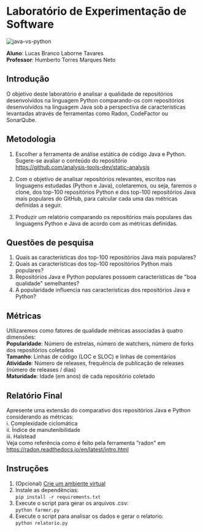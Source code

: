 # Laboratório de Experimentação de Software

![java-vs-python](https://user-images.githubusercontent.com/34322384/94696600-9984af80-030d-11eb-8976-a2eaae081d3c.png)

**Aluno**: Lucas Branco Laborne Tavares  
**Professor**: Humberto Torres Marques Neto

## Introdução

O objetivo deste laboratório é analisar a qualidade de repositórios desenvolvidos na linguagem Python comparando-os com repositórios desenvolvidos na linguagem Java sob a perspectiva de características levantadas através de ferramentas como Radon, CodeFactor ou SonarQube.

## Metodologia

1. Escolher a ferramenta de análise estática de código Java e Python.  
Sugere-se avaliar o conteúdo do repositório  
https://github.com/analysis-tools-dev/static-analysis  

2. Com o objetivo de analisar repositórios relevantes, escritos nas linguagens estudadas (Python e Java), coletaremos, ou seja, faremos o clone, dos top-100 repositórios Python e dos top-100 repositórios Java mais populares do GitHub, para calcular cada uma das métricas definidas a seguir.  

3. Produzir um relatório comparando os repositórios mais populares das linguagens Python e Java de acordo com as métricas definidas.

## Questões de pesquisa
1. Quais as características dos top-100 repositórios Java mais populares?
2. Quais as características dos top-100 repositórios Python mais populares?
3. Repositórios Java e Python populares possuem características de "boa qualidade" semelhantes?
4. A popularidade influencia nas características dos repositórios Java e Python?

## Métricas
Utilizaremos como fatores de qualidade métricas associadas à quatro dimensões:  
**Popularidade**: Número de estrelas, número de watchers, número de forks dos repositórios coletados  
**Tamanho**: Linhas de código (LOC e SLOC) e linhas de comentários  
**Atividade**: Número de releases, frequência de publicação de releases (número de releases / dias)  
**Maturidade**: Idade (em anos) de cada repositório coletado  

## Relatório Final
Apresente uma extensão do comparativo dos repositórios Java e Python considerando as métricas:  
i. Complexidade ciclomática  
ii. Índice de manutenibilidade  
iii. Halstead  
Veja como referência como é feito pela ferramenta "radon" em https://radon.readthedocs.io/en/latest/intro.html

## Instruções
1. (Opcional) [Crie um ambiente virtual](https://docs.python.org/3/library/venv.html)  
2. Instale as dependências:  
```pip install -r requirements.txt```  
3. Execute o script para gerar os arquivos .csv:  
```python farmer.py```
4. Execute o script para analisar os dados e gerar o relatorio:  
```python relatorio.py```
